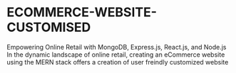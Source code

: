 # ECOMMERCE-WEBSITE-CUSTOMISED
Empowering Online Retail with MongoDB, Express.js, React.js, and Node.js In the dynamic landscape of online  retail, creating an eCommerce website using the MERN stack offers a creation of user freindly customized website
